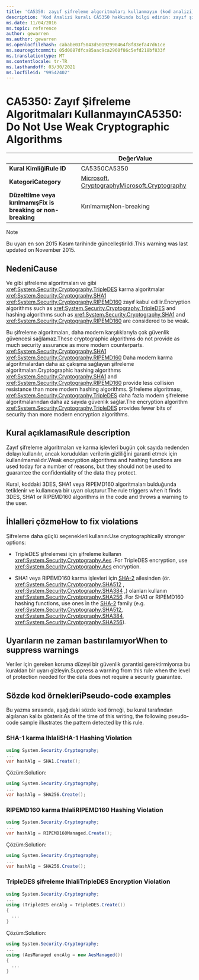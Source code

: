 ```yaml
---
title: 'CA5350: zayıf şifreleme algoritmaları kullanmayın (kod analizi)'
description: 'Kod Analizi kuralı CA5350 hakkında bilgi edinin: zayıf şifreleme algoritmaları kullanmayın'
ms.date: 11/04/2016
ms.topic: reference
author: gewarren
ms.author: gewarren
ms.openlocfilehash: cababe03f5043d50192990464f8f83efa47d61ce
ms.sourcegitcommit: 05d0087dfca85aac9ca2960f86c5efd218bf833f
ms.translationtype: MT
ms.contentlocale: tr-TR
ms.lasthandoff: 03/30/2021
ms.locfileid: "99542402"
---
```

# <a name="ca5350-do-not-use-weak-cryptographic-algorithms"></a><span data-ttu-id="5b819-103">CA5350: Zayıf Şifreleme Algoritmaları Kullanmayın</span><span class="sxs-lookup"><span data-stu-id="5b819-103">CA5350: Do Not Use Weak Cryptographic Algorithms</span></span>

| | <span data-ttu-id="5b819-104">Değer</span><span class="sxs-lookup"><span data-stu-id="5b819-104">Value</span></span> |
|-|-|
| <span data-ttu-id="5b819-105">**Kural Kimliği**</span><span class="sxs-lookup"><span data-stu-id="5b819-105">**Rule ID**</span></span> |<span data-ttu-id="5b819-106">CA5350</span><span class="sxs-lookup"><span data-stu-id="5b819-106">CA5350</span></span>|
| <span data-ttu-id="5b819-107">**Kategori**</span><span class="sxs-lookup"><span data-stu-id="5b819-107">**Category**</span></span> |[<span data-ttu-id="5b819-108">Microsoft. Cryptography</span><span class="sxs-lookup"><span data-stu-id="5b819-108">Microsoft.Cryptography</span></span>](security-warnings.md)|
| <span data-ttu-id="5b819-109">**Düzeltilme veya kırılmamış**</span><span class="sxs-lookup"><span data-stu-id="5b819-109">**Fix is breaking or non-breaking**</span></span> |<span data-ttu-id="5b819-110">Kırılmamış</span><span class="sxs-lookup"><span data-stu-id="5b819-110">Non-breaking</span></span>|

> [!NOTE]
> <span data-ttu-id="5b819-111">Bu uyarı en son 2015 Kasım tarihinde güncelleştirildi.</span><span class="sxs-lookup"><span data-stu-id="5b819-111">This warning was last updated on November 2015.</span></span>

## <a name="cause"></a><span data-ttu-id="5b819-112">Nedeni</span><span class="sxs-lookup"><span data-stu-id="5b819-112">Cause</span></span>

<span data-ttu-id="5b819-113">Ve gibi şifreleme algoritmaları ve gibi <xref:System.Security.Cryptography.TripleDES> karma algoritmalar <xref:System.Security.Cryptography.SHA1> <xref:System.Security.Cryptography.RIPEMD160> zayıf kabul edilir.</span><span class="sxs-lookup"><span data-stu-id="5b819-113">Encryption algorithms such as <xref:System.Security.Cryptography.TripleDES> and hashing algorithms such as <xref:System.Security.Cryptography.SHA1> and <xref:System.Security.Cryptography.RIPEMD160> are considered to be weak.</span></span>

<span data-ttu-id="5b819-114">Bu şifreleme algoritmaları, daha modern karşılıklarıyla çok güvenlik güvencesi sağlamaz.</span><span class="sxs-lookup"><span data-stu-id="5b819-114">These cryptographic algorithms do not provide as much security assurance as more modern counterparts.</span></span> <span data-ttu-id="5b819-115"><xref:System.Security.Cryptography.SHA1> <xref:System.Security.Cryptography.RIPEMD160> Daha modern karma algoritmalardan daha az çakışma sağlayan şifreleme algoritmaları.</span><span class="sxs-lookup"><span data-stu-id="5b819-115">Cryptographic hashing algorithms <xref:System.Security.Cryptography.SHA1> and <xref:System.Security.Cryptography.RIPEMD160> provide less collision resistance than more modern hashing algorithms.</span></span> <span data-ttu-id="5b819-116">Şifreleme algoritması, <xref:System.Security.Cryptography.TripleDES> daha fazla modern şifreleme algoritmalarından daha az sayıda güvenlik sağlar.</span><span class="sxs-lookup"><span data-stu-id="5b819-116">The encryption algorithm <xref:System.Security.Cryptography.TripleDES> provides fewer bits of security than more modern encryption  algorithms.</span></span>

## <a name="rule-description"></a><span data-ttu-id="5b819-117">Kural açıklaması</span><span class="sxs-lookup"><span data-stu-id="5b819-117">Rule description</span></span>

<span data-ttu-id="5b819-118">Zayıf şifreleme algoritmaları ve karma işlevleri bugün çok sayıda nedenden dolayı kullanılır, ancak korudukları verilerin gizliliğini garanti etmek için kullanılmamalıdır.</span><span class="sxs-lookup"><span data-stu-id="5b819-118">Weak encryption algorithms and hashing functions are used today for a number of reasons, but they should not be used to guarantee the confidentiality of the data they protect.</span></span>

<span data-ttu-id="5b819-119">Kural, koddaki 3DES, SHA1 veya RIPEMD160 algoritmaları bulduğunda tetiklenir ve kullanıcıya bir uyarı oluşturur.</span><span class="sxs-lookup"><span data-stu-id="5b819-119">The rule triggers when it finds 3DES, SHA1 or RIPEMD160 algorithms in the code and throws a warning to the user.</span></span>

## <a name="how-to-fix-violations"></a><span data-ttu-id="5b819-120">İhlalleri çözme</span><span class="sxs-lookup"><span data-stu-id="5b819-120">How to fix violations</span></span>

<span data-ttu-id="5b819-121">Şifreleme daha güçlü seçenekleri kullanın:</span><span class="sxs-lookup"><span data-stu-id="5b819-121">Use cryptographically stronger options:</span></span>

- <span data-ttu-id="5b819-122">TripleDES şifrelemesi için şifreleme kullanın <xref:System.Security.Cryptography.Aes> .</span><span class="sxs-lookup"><span data-stu-id="5b819-122">For TripleDES encryption, use <xref:System.Security.Cryptography.Aes> encryption.</span></span>

- <span data-ttu-id="5b819-123">SHA1 veya RIPEMD160 karma işlevleri için [SHA-2](/windows/desktop/SecCrypto/hash-and-signature-algorithms) ailesinden (ör. <xref:System.Security.Cryptography.SHA512> , <xref:System.Security.Cryptography.SHA384> ,) olanları kullanın <xref:System.Security.Cryptography.SHA256> .</span><span class="sxs-lookup"><span data-stu-id="5b819-123">For SHA1 or RIPEMD160 hashing functions, use ones in the [SHA-2](/windows/desktop/SecCrypto/hash-and-signature-algorithms) family (e.g. <xref:System.Security.Cryptography.SHA512>, <xref:System.Security.Cryptography.SHA384>, <xref:System.Security.Cryptography.SHA256>).</span></span>

## <a name="when-to-suppress-warnings"></a><span data-ttu-id="5b819-124">Uyarıların ne zaman bastırılamıyor</span><span class="sxs-lookup"><span data-stu-id="5b819-124">When to suppress warnings</span></span>

<span data-ttu-id="5b819-125">Veriler için gereken koruma düzeyi bir güvenlik garantisi gerektirmiyorsa bu kuraldan bir uyarı gizleyin.</span><span class="sxs-lookup"><span data-stu-id="5b819-125">Suppress a warning from this rule when the level of protection needed for the data does not require a security guarantee.</span></span>

## <a name="pseudo-code-examples"></a><span data-ttu-id="5b819-126">Sözde kod örnekleri</span><span class="sxs-lookup"><span data-stu-id="5b819-126">Pseudo-code examples</span></span>

<span data-ttu-id="5b819-127">Bu yazma sırasında, aşağıdaki sözde kod örneği, bu kural tarafından algılanan kalıbı gösterir.</span><span class="sxs-lookup"><span data-stu-id="5b819-127">As of the time of this writing, the following pseudo-code sample illustrates the pattern detected by this rule.</span></span>

### <a name="sha-1-hashing-violation"></a><span data-ttu-id="5b819-128">SHA-1 karma Ihlali</span><span class="sxs-lookup"><span data-stu-id="5b819-128">SHA-1 Hashing Violation</span></span>

```csharp
using System.Security.Cryptography;
...
var hashAlg = SHA1.Create();
```

<span data-ttu-id="5b819-129">Çözüm:</span><span class="sxs-lookup"><span data-stu-id="5b819-129">Solution:</span></span>

```csharp
using System.Security.Cryptography;
...
var hashAlg = SHA256.Create();
```

### <a name="ripemd160-hashing-violation"></a><span data-ttu-id="5b819-130">RIPEMD160 karma Ihlali</span><span class="sxs-lookup"><span data-stu-id="5b819-130">RIPEMD160 Hashing Violation</span></span>

```csharp
using System.Security.Cryptography;
...
var hashAlg = RIPEMD160Managed.Create();
```

<span data-ttu-id="5b819-131">Çözüm:</span><span class="sxs-lookup"><span data-stu-id="5b819-131">Solution:</span></span>

```csharp
using System.Security.Cryptography;
...
var hashAlg = SHA256.Create();
```

### <a name="tripledes-encryption-violation"></a><span data-ttu-id="5b819-132">TripleDES şifreleme Ihlali</span><span class="sxs-lookup"><span data-stu-id="5b819-132">TripleDES Encryption Violation</span></span>

```csharp
using System.Security.Cryptography;
...
using (TripleDES encAlg = TripleDES.Create())
{
  ...
}
```

<span data-ttu-id="5b819-133">Çözüm:</span><span class="sxs-lookup"><span data-stu-id="5b819-133">Solution:</span></span>

```csharp
using System.Security.Cryptography;
...
using (AesManaged encAlg = new AesManaged())
{
  ...
}
```
